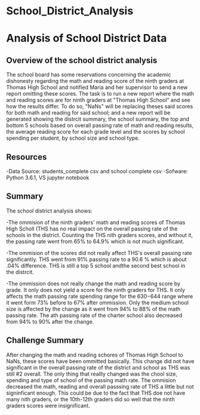 # School_District_Analysis


# Analysis of School District Data

## Overview of the school district analysis
The school board has some reservations concerning the academic dishonesty regarding the math and reading score of 
the ninth graders at Thomas High School and notified Maria and her supervisor to send a new report omitting these scores. 
The task is to run a new report where the math and reading scores are for ninth graders at "Thomas High School" and see
how the results differ. To do so, "NaNs" will be replacing theses said scores for both math and reading for said school; 
and a new report will be generated showing the distrcit summary, the school summary, the top and bottom 5 schools 
based on overall passing rate of math and reading results, the average reading score for each grade level and the scores 
by school spending per student, by school size and school type. 


## Resources
-Data Source: students_complete csv and school complete csv
-Sofware: Python 3.6.1, VS jupyter notebook

## Summary
The school district analysis shows:

-The ommision of the ninth graders' math and reading scores of Thomas High Scholl (THS has no real impact on the overall 
passing rate of the schools in the district. Counting the THS nith graders scores, and without it, the passing rate went from 
65% to 64.9% which is not much significant. 

-The ommision of the scores did not really affect THS's overall passing rate significantly. THS went from 91% passing rate
to a 90.6 % which is about .04% difference. THS is still a top 5 school andthe second best school in the distrcit. 

-The ommission does not really change the math and reading score by grade. It only does not yield a score
for the ninth graders for THS. It only affects the math passing rate spending range for the $630-$644 range where it went form 73% before 
to 67% after ommission. Only the medium school size is affected by the change as it went from 94% to 88% of the  math passing rate. The ath passing rate 
of the charter school also decreased from 94% to 90% after the change. 

  
  
  ## Challenge Summary
  After changing the math and reading schores of Thomas High School to NaNs, these scores have been ommitted basically. This change did not have significant 
  in the overall passing rate of the district and school as THS was still #2 overall. The only thing that reallly changed was the chool size, spending and type of 
  school of the passing math rate. The ommision decreased the math, reading and overall passsing rate of THS a little but not signinficant enough. This could be
  due to the fact that THS doe not have many nith graders, or the 10th-12th graders did so well that the ninth graders scores were insignificant. 
  
 
   
